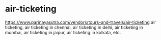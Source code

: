 # air-ticketing
https://www.parinayasutra.com/vendors/tours-and-travels/air-ticketing air ticketing, air ticketing in chennai, air ticketing in delhi, air ticketing in mumbai, air ticketing in jaipur, air ticketing in kolkata, etc.

